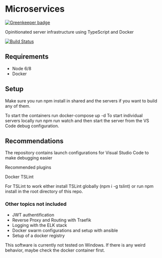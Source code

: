 # Microservices

[![Greenkeeper badge](https://badges.greenkeeper.io/frederik/microservice-starter.svg)](https://greenkeeper.io/)

Opinitionated server infrastructure using TypeScript and Docker

[![Build Status](https://travis-ci.org/frederik/microservice-starter.svg?branch=master)](https://travis-ci.org/frederik/microservice-starter)

## Requirements

 * Node 6/8
 * Docker

## Setup

Make sure you run npm install in shared and the servers if you want to build any of them.

To start the containers run docker-compose up -d
To start individual servers locally run npm run watch and then start the server from the VS Code debug configuration.

## Recommendations

The repository contains launch configurations for Visual Studio Code to make debugging easier

Recommended plugins

Docker
TSLint

For TSLint to work either install TSLint globally (npm i -g tslint) or run npm install in the root directory of this repo.

### Other topics not included

 * JWT authentification
 * Reverse Proxy and Routing with Traefik
 * Logging with the ELK stack
 * Docker swarm configurations and setup with ansible
 * Setup of a docker registry

This software is currently not tested on Windows. If there is any weird behavior, maybe check the docker container first.
